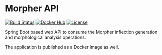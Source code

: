 # Morpher API

[![Build Status](https://img.shields.io/circleci/project/github/szgabsz91/morpher-api/master.svg)](https://circleci.com/gh/szgabsz91/workflows/morpher-api)
[![Docker Hub](https://img.shields.io/docker/v/szgabsz91/morpher-api?label=docker)](https://hub.docker.com/repository/docker/szgabsz91/morpher-api)
[![License](https://img.shields.io/github/license/szgabsz91/morpher-api.svg)](https://github.com/szgabsz91/morpher-api/blob/master/LICENSE)

Spring Boot based web API to consume the Morpher inflection generation and morphological analysis operations.

The application is published as a Docker image as well.
